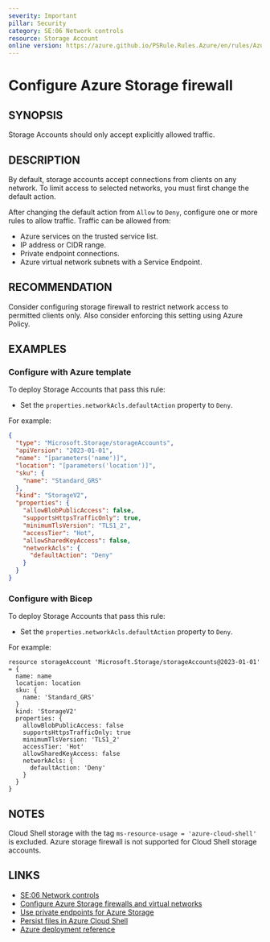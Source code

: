 ```yaml
---
severity: Important
pillar: Security
category: SE:06 Network controls
resource: Storage Account
online version: https://azure.github.io/PSRule.Rules.Azure/en/rules/Azure.Storage.Firewall/
---
```


# Configure Azure Storage firewall

## SYNOPSIS

Storage Accounts should only accept explicitly allowed traffic.

## DESCRIPTION

By default, storage accounts accept connections from clients on any network.
To limit access to selected networks, you must first change the default action.

After changing the default action from `Allow` to `Deny`, configure one or more rules to allow traffic.
Traffic can be allowed from:

- Azure services on the trusted service list.
- IP address or CIDR range.
- Private endpoint connections.
- Azure virtual network subnets with a Service Endpoint.

## RECOMMENDATION

Consider configuring storage firewall to restrict network access to permitted clients only.
Also consider enforcing this setting using Azure Policy.

## EXAMPLES

### Configure with Azure template

To deploy Storage Accounts that pass this rule:

- Set the `properties.networkAcls.defaultAction` property to `Deny`.

For example:

```json
{
  "type": "Microsoft.Storage/storageAccounts",
  "apiVersion": "2023-01-01",
  "name": "[parameters('name')]",
  "location": "[parameters('location')]",
  "sku": {
    "name": "Standard_GRS"
  },
  "kind": "StorageV2",
  "properties": {
    "allowBlobPublicAccess": false,
    "supportsHttpsTrafficOnly": true,
    "minimumTlsVersion": "TLS1_2",
    "accessTier": "Hot",
    "allowSharedKeyAccess": false,
    "networkAcls": {
      "defaultAction": "Deny"
    }
  }
}
```

### Configure with Bicep

To deploy Storage Accounts that pass this rule:

- Set the `properties.networkAcls.defaultAction` property to `Deny`.

For example:

```bicep
resource storageAccount 'Microsoft.Storage/storageAccounts@2023-01-01' = {
  name: name
  location: location
  sku: {
    name: 'Standard_GRS'
  }
  kind: 'StorageV2'
  properties: {
    allowBlobPublicAccess: false
    supportsHttpsTrafficOnly: true
    minimumTlsVersion: 'TLS1_2'
    accessTier: 'Hot'
    allowSharedKeyAccess: false
    networkAcls: {
      defaultAction: 'Deny'
    }
  }
}
```

<!-- external:avm avm/res/storage/storage-account networkAcls.defaultAction -->

## NOTES

Cloud Shell storage with the tag `ms-resource-usage = 'azure-cloud-shell'` is excluded.
Azure storage firewall is not supported for Cloud Shell storage accounts.

## LINKS

- [SE:06 Network controls](https://learn.microsoft.com/azure/well-architected/security/networking)
- [Configure Azure Storage firewalls and virtual networks](https://learn.microsoft.com/azure/storage/common/storage-network-security)
- [Use private endpoints for Azure Storage](https://learn.microsoft.com/azure/storage/common/storage-private-endpoints)
- [Persist files in Azure Cloud Shell](https://learn.microsoft.com/azure/cloud-shell/persisting-shell-storage)
- [Azure deployment reference](https://learn.microsoft.com/azure/templates/microsoft.storage/storageaccounts)
